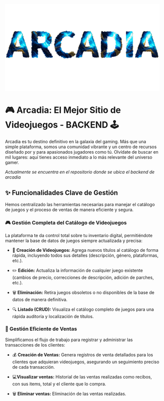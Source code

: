 ![imagen_presentacion](./Readme_images/imagen_presentacion.png)

# 🎮 Arcadia: El Mejor Sitio de Videojuegos - BACKEND 🕹️

Arcadia es tu destino definitivo en la galaxia del gaming. Más que una simple plataforma, somos una comunidad vibrante y un centro de recursos diseñado por y para apasionados jugadores como tú. Olvídate de buscar en mil lugares: aquí tienes acceso inmediato a lo más relevante del universo gamer.

*Actualmente se encuentra en el repositorio donde se ubica el backend de arcadia*

## ✨ Funcionalidades Clave de Gestión

Hemos centralizado las herramientas necesarias para manejar el catálogo de juegos y el proceso de ventas de manera eficiente y segura.

### 🎮 Gestión Completa del Catálogo de Videojuegos
La plataforma te da control total sobre tu inventario digital, permitiéndote mantener la base de datos de juegos siempre actualizada y precisa:

- 📝 **Creación de Videojuegos:** Agrega nuevos títulos al catálogo de forma rápida, incluyendo todos sus detalles (descripción, género, plataformas, etc.).

- ✏️ **Edición:** Actualiza la información de cualquier juego existente (cambios de precio, correcciones de descripción, adición de parches, etc.).

- 🗑️ **Eliminación:** Retira juegos obsoletos o no disponibles de la base de datos de manera definitiva.

- 🔍 **Listado (CRUD):** Visualiza el catálogo completo de juegos para una rápida auditoría y localización de títulos.

### 🛒 Gestión Eficiente de Ventas
Simplificamos el flujo de trabajo para registrar y administrar las transacciones de los clientes:

- 💰 **Creación de Ventas:** Genera registros de venta detallados para los clientes que adquieran videojuegos, asegurando un seguimiento preciso de cada transacción.

- 💻**Visualizar ventas:** Historial de las ventas realizadas como recibos, con sus items, total y el cliente que lo compra.

- 🗑️ **Eliminar ventas:** Eliminación de las ventas realizadas.



